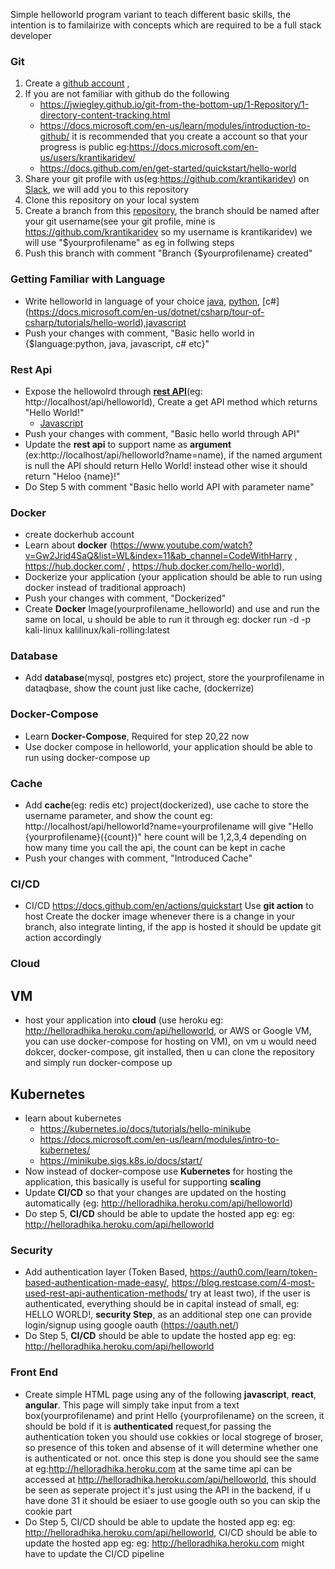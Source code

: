 Simple helloworld program variant to teach different basic skills, the intention is to familairize with concepts which are required to be a full stack developer

### Git

1. Create a [github account](https://github.com/signup?ref_cta=Sign+up&ref_loc=header+logged+out&ref_page=%2F&source=header-home) ,
2. If you are not familiar with github do the following
   * https://jwiegley.github.io/git-from-the-bottom-up/1-Repository/1-directory-content-tracking.html
   * https://docs.microsoft.com/en-us/learn/modules/introduction-to-github/ it is recommended that you create a account so that your progress is public eg:https://docs.microsoft.com/en-us/users/krantikaridev/
   * https://docs.github.com/en/get-started/quickstart/hello-world
3. Share your git profile with us(eg:https://github.com/krantikaridev) on [Slack](https://hitalentt.slack.com/archives/C02JU0EELGN), we will add you to this repository 
4. Clone this repository on your local system
5. Create a branch from this [repository](https://github.com/krantikaridev/helloworld/), the branch should be named after your git username(see your git profile, mine is https://github.com/krantikaridev so my username is krantikaridev) we will use "$yourprofilename" as eg in follwing steps 
6. Push this branch with comment "Branch {$yourprofilename} created"

### Getting Familiar with Language
* Write helloworld in language of your choice [java](https://www.learnjavaonline.org/en/Hello,_World!), [python](https://www.learnpython.org/en/Hello%2C_World%21), [c#] (https://docs.microsoft.com/en-us/dotnet/csharp/tour-of-csharp/tutorials/hello-world),[javascript](https://javascript.info/hello-world)
* Push your changes with comment, "Basic hello world in {$language:python, java, javascript, c# etc}" 

### Rest Api
* Expose the hellowolrd through **[rest API](https://www.redhat.com/en/topics/api/what-is-a-rest-api)**(eg: http://localhost/api/helloworld), Create a get API method which returns "Hello World!"
  * [Javascript](https://nodejs.org/en/docs/guides/getting-started-guide/)
* Push your changes with comment, "Basic hello world through API"
* Update the **rest api** to support name as **argument** (ex:http://localhost/api/helloworld?name=name), if the named argument is null the API should return Hello World! instead other wise it should return "Heloo {name}!"
* Do Step 5 with comment "Basic hello world API with parameter name"

### Docker
* create dockerhub account
* Learn about **docker** (https://www.youtube.com/watch?v=Gw2Jrid4SaQ&list=WL&index=11&ab_channel=CodeWithHarry , https://hub.docker.com/ , https://hub.docker.com/hello-world), 
* Dockerize your application (your application should be able to run using docker instead of traditional approach)
* Push your changes with comment, "Dockerized"
* Create **Docker** Image(yourprofilename_helloworld) and use and run the same on local, u should be able to run it through eg: docker run -d -p kali-linux kalilinux/kali-rolling:latest


### Database
* Add **database**(mysql, postgres etc) project, store the yourprofilename in dataqbase, show the count just like cache, (dockerrize)


### Docker-Compose
* Learn **Docker-Compose**, Required for step 20,22 now 
* Use docker compose in helloworld, your application should be able to run using docker-compose up

### Cache
* Add **cache**(eg: redis etc) project(dockerized), use cache to store the username parameter, and show the count eg: http://localhost/api/helloworld?name=yourprofilename will give "Hello {yourprofilename}({count})" here count will be 1,2,3,4 depending on how many time you call the api, the count can be kept in cache
* Push your changes with comment, "Introduced Cache"

### CI/CD
* CI/CD https://docs.github.com/en/actions/quickstart Use **git action** to host Create the docker image whenever there is a change in your branch, also integrate linting, if the app is hosted it should be update git action accordingly

### Cloud
## VM
* host your application into **cloud** (use heroku eg: http://helloradhika.heroku.com/api/helloworld, or AWS or Google VM, you can use docker-compose for hosting on VM), on vm u would need dokcer, docker-compose, git installed, then u can clone the repository and simply run docker-compose up
## Kubernetes
* learn about kubernetes
  * https://kubernetes.io/docs/tutorials/hello-minikube
  * https://docs.microsoft.com/en-us/learn/modules/intro-to-kubernetes/ 
  * https://minikube.sigs.k8s.io/docs/start/
* Now instead of docker-compose use **Kubernetes** for hosting the application, this basically is useful for supporting **scaling**
* Update **CI/CD** so that your changes are updated on the hosting automatically (eg: http://helloradhika.heroku.com/api/helloworld)
* Do step 5, **CI/CD** should be able to update the hosted app eg: eg: http://helloradhika.heroku.com/api/helloworld

### Security
* Add authentication layer (Token Based, https://auth0.com/learn/token-based-authentication-made-easy/, https://blog.restcase.com/4-most-used-rest-api-authentication-methods/ try at least two), if the user is authenticated, everything should be in capital instead of small, eg: HELLO WORLD!, **security Step**, as an additional step one can provide login/signup using google oauth (https://oauth.net/)
* Do Step 5, **CI/CD** should be able to update the hosted app eg: eg: http://helloradhika.heroku.com/api/helloworld

### Front End
* Create simple HTML page using any of the following **javascript**, **react**, **angular**. This page will simply take input from a text box(yourprofilename) and print Hello {yourprofilename} on the screen, it should be bold if it is **authenticated** request,for passing the authentication token you should use cokkies or local stogrege of broser, so presence of this token and absense of it will determine whether one is authenticated or not. once this step is done you should see the same at eg:http://helloradhika.heroku.com at the same time api can be accessed at http://helloradhika.heroku.com/api/helloworld, this should be seen as seperate project it's just using the API in the backend, if u have done 31 it should be esiaer to use google outh so you can skip the cookie part
* Do Step 5, CI/CD should be able to update the hosted app eg: eg: http://helloradhika.heroku.com/api/helloworld, CI/CD should be able to update the hosted app eg: eg: http://helloradhika.heroku.com might have to update the CI/CD pipeline
